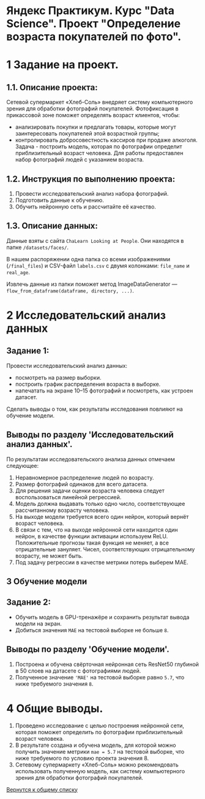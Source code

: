 # Яндекс Практикум. Курс "Data Science". Проект "Определение возраста покупателей по фото".

# 1  Задание на проект.

## 1.1. Описание проекта:
Сетевой супермаркет «Хлеб-Соль» внедряет систему компьютерного зрения для обработки фотографий покупателей. Фотофиксация в прикассовой зоне поможет определять возраст клиентов, чтобы:

* анализировать покупки и предлагать товары, которые могут заинтересовать покупателей этой возрастной группы;
* контролировать добросовестность кассиров при продаже алкоголя.
Задача - построить модель, которая по фотографии определит приблизительный возраст человека. Для работы предоставлен набор фотографий людей с указанием возраста.

## 1.2. Инструкция по выполнению проекта:

1. Провести исследовательский анализ набора фотографий.
2. Подготовить данные к обучению.
3. Обучить нейронную сеть и рассчитайте её качество.

## 1.3. Описание данных:

Данные взяты с сайта `ChaLearn Looking at People`. Они находятся в папке `/datasets/faces/`.

В нашем распоряжении одна папка со всеми изображениями (`/final_files`) и CSV-файл `labels.csv` с двумя колонками: `file_name` и `real_age`.

Извлечь данные из папки поможет метод ImageDataGenerator — `flow_from_dataframe(dataframe, directory, ...)`.


# 2 Исследовательский анализ данных

## Задание 1:

Провести исследовательский анализ данных:

* посмотреть на размер выборки.
* построить график распределения возраста в выборке.
* напечатать на экране 10–15 фотографий и посмотреть, как устроен датасет.

Сделать выводы о том, как результаты исследования повлияют на обучение модели.

## Выводы по разделу 'Исследовательский анализ данных'.

По результатам исследовательского анализа данных отмечаем следующее:

1. Неравномерное распределение людей по возрасту.
2. Размер фотографий одинаков для всего датасета.
3. Для решения задачи оценки возраста человека следует воспользоваться линейной регрессией.
4. Модель должна выдавать только одно число, соответствующее рассчитанному возрасту человека.
5. На выходе модели требуется всего один нейрон, который вернёт возраст человека.
6. В связи с тем, что на выходе нейронной сети находится один нейрон, в качестве функции активации используем ReLU. Положительные прогнозы такая функция не меняет, а все отрицательные зануляет. Чисел, соответствующих отрицательному возрасту, не может быть.
7. Под задачу регрессии в качестве метрики потерь выберем MAE.


## 3 Обучение модели

## Задание 2:

* Обучить модель в GPU-тренажёре и сохранить результат вывода модели на экран.
* Добиться значения `MAE` на тестовой выборке не больше `8`.

## Выводы по разделу 'Обучение модели'.

1. Построена и обучена свёрточная нейронная сеть ResNet50 глубиной в 50 слоев на датасете с фотографиями людей.
2. Полученное значение `'MAE'` на тестовой выборке равно `5.7`, что ниже требуемого значения `8`.


# 4 Общие выводы.

1. Проведено исследование с целью построения нейронной сети, которая поможет определить по фотографии приблизительный возраст человека.
2. В результате создана и обучена модель, для которой можно получить значение метрики `mae = 5.7` на тестовой выборке, что ниже требуемого по условию проекта значения 8.
3. Сетевому супермаркету «Хлеб-Соль» можно рекомендовать использовать полученную модель, как систему компьютерного зрения для обработки фотографий покупателей.

[Вернутся к общему списку](../README.md)
